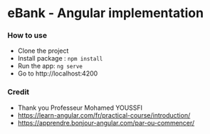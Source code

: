 # eBank - Angular implementation

### How to use
* Clone the project
* Install package : `npm install`
* Run the app: `ng serve`
* Go to http://localhost:4200


### Credit
- Thank you Professeur Mohamed YOUSSFI
- https://learn-angular.com/fr/practical-course/introduction/
- https://apprendre.bonjour-angular.com/par-ou-commencer/